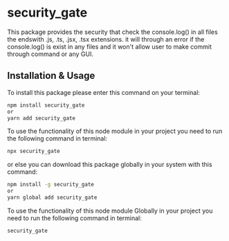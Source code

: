 # security_gate

This package provides the security that check the console.log() in all files the endswith .js, .ts, .jsx, .tsx extensions. it will through an error if the console.log() is exist in any files and it won't allow user to make commit through command or any GUI. 

## Installation & Usage

To install this package please enter this command on your terminal:
```bash
npm install security_gate
or
yarn add security_gate
```

To use the functionality of this node module in your project you need to run the following command in terminal:
```bash
npx security_gate
```

or else you can download this package globally in your system with this command:
```bash
npm install -g security_gate
or
yarn global add security_gate
```

To use the functionality of this node module Globally in your project you need to run the following command in terminal:
```bash
security_gate
```